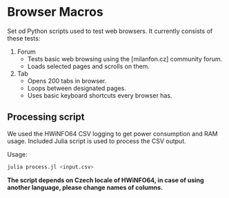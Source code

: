 # Browser Macros

Set od Python scripts used to test web browsers. It currently consists of these tests:

1. Forum
    - Tests basic web browsing using the [milanfon.cz] community forum. 
    - Loads selected pages and scrolls on them.
2. Tab
    - Opens 200 tabs in browser.
    - Loops between designated pages.
    - Uses basic keyboard shortcuts every browser has.

## Processing script

We used the HWiNFO64 CSV logging to get power consumption and RAM usage. Included Julia script is used to process the CSV output. 

Usage:
```julia
julia process.jl <input.csv>
```

__The script depends on Czech locale of HWiNFO64, in case of using another language, please change names of columns.__
